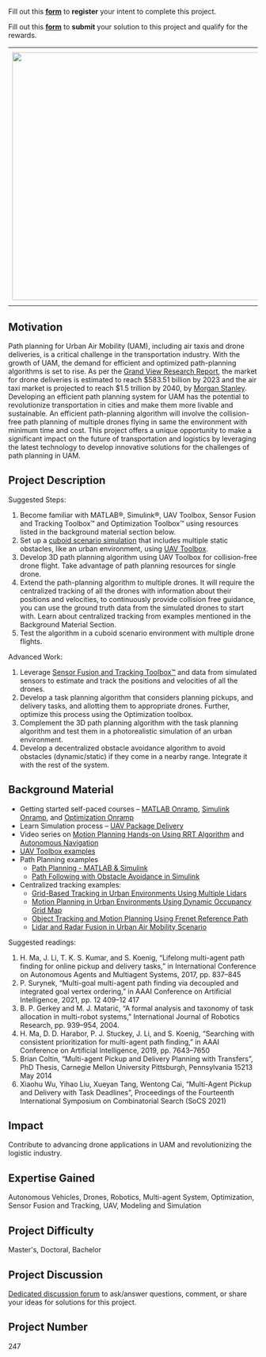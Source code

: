 Fill out this <strong>[form](https://www.mathworks.com/academia/student-challenge/mathworks-excellence-in-innovation-signup.html?tfa_1=Multi-UAV%20Path%20Planning%20for%20Urban%20Air%20Mobility&tfa_2=247)</strong> to **register** your intent to complete this project.

Fill out this <strong>[form](https://www.mathworks.com/academia/student-challenge/mathworks-excellence-in-innovation-submission-form.html?tfa_1=Multi-UAV%20Path%20Planning%20for%20Urban%20Air%20Mobility&tfa_2=247)</strong> to **submit** your solution to this project and qualify for the rewards.

<table>
<td><img src="https://gist.githubusercontent.com/robertogl/e0115dc303472a9cfd52bbbc8edb7665/raw/uamPathPlanning.png"  width=500 /></td>
<td><p><h1>Multi-UAV Path Planning for Urban Air Mobility</h1></p>
<p>Develop a path planning algorithm for multiple drones flying in an urban environment.</p>
</table>

## Motivation

Path planning for Urban Air Mobility (UAM), including air taxis and drone deliveries, is a critical challenge in the transportation industry. With the growth of UAM, the demand for efficient and optimized path-planning algorithms is set to rise. As per the [Grand View Research Report](https://www.grandviewresearch.com/industry-analysis/global-commercial-drones-market),  the market for drone deliveries is estimated to reach $583.51 billion by 2023 and the air taxi market is projected to reach $1.5 trillion by 2040, by [Morgan Stanley](https&#58;//www.morganstanley.com/ideas/autonomous-aircraft). Developing an efficient path planning system for UAM has the potential to revolutionize transportation in cities and make them more livable and sustainable. An efficient path-planning algorithm will involve the collision-free path planning of multiple drones flying in same the environment with minimum time and cost. This project offers a unique opportunity to make a significant impact on the future of transportation and logistics by leveraging the latest technology to develop innovative solutions for the challenges of path planning in UAM.

## Project Description

Suggested Steps:
1.	Become familiar with MATLAB®, Simulink®, UAV Toolbox, Sensor Fusion and Tracking Toolbox™ and Optimization Toolbox™ using resources listed in the background material section below.
2.	Set up a [cuboid scenario simulation](https://www.mathworks.com/help/uav/ref/uavscenario.addmesh.html#mw_0fafd983-ce3c-491f-97c0-4a2d240e1a82) that includes multiple static obstacles, like an urban environment, using [UAV Toolbox](https://www.mathworks.com/products/uav.html). 
3.	Develop 3D path planning algorithm using UAV Toolbox for collision-free drone flight.  Take advantage of path planning resources for single drone.
4.	Extend the path-planning algorithm to multiple drones. It will require the centralized tracking of all the drones with information about their positions and velocities, to continuously provide collision free guidance, you can use the ground truth data from the simulated drones to start with. Learn about centralized tracking from examples mentioned in the Background Material Section.
5.	Test the algorithm in a cuboid scenario environment with multiple drone flights.

Advanced Work:

1.  Leverage [Sensor Fusion and Tracking Toolbox™](https://www.mathworks.com/products/sensor-fusion-and-tracking.html) and data from simulated sensors to estimate and track the positions and velocities of all the drones.
2.  Develop a task planning algorithm that considers planning pickups, and delivery tasks, and allotting them to appropriate drones. Further, optimize this process using the Optimization toolbox.
3.	Complement the 3D path planning algorithm with the task planning algorithm and test them in a photorealistic simulation of an urban environment. 
4.	Develop a decentralized obstacle avoidance algorithm to avoid obstacles (dynamic/static) if they come in a nearby range. Integrate it with the rest of the system.


## Background Material

-	Getting started self-paced courses – [MATLAB Onramp](https://matlabacademy.mathworks.com/details/matlab-onramp/gettingstarted), [Simulink Onramp](https://matlabacademy.mathworks.com/details/simulink-onramp/simulink), and [Optimization Onramp](https://matlabacademy.mathworks.com/details/optimization-onramp/optim) 
-	Learn Simulation process – [UAV Package Delivery](https://www.mathworks.com/help/uav/ug/uav-package-delivery.html)
-	Video series on [Motion Planning Hands-on Using RRT Algorithm](https://www.mathworks.com/videos/series/motion-planning-hands-on-using-rrt-algorithm.html) and [Autonomous Navigation](https://www.mathworks.com/videos/series/autonomous-navigation.html)
-	[UAV Toolbox examples](https://www.mathworks.com/help/uav/examples.html?category=planning-and-control&exampleproduct=all&s_tid=CRUX_lftnav) 
-	Path Planning examples 
    -	[Path Planning - MATLAB & Simulink](https://www.mathworks.com/discovery/path-planning.html)
    -	[Path Following with Obstacle Avoidance in Simulink](https://www.mathworks.com/help/nav/ug/path-following-with-obstacle-avoidance-in-simulink.html)
-	Centralized tracking examples:  
    -	[Grid-Based Tracking in Urban Environments Using Multiple Lidars](https://www.mathworks.com/help/driving/ug/grid-based-tracking-in-urban-environments-using-multiple-lidars.html)
    -	[Motion Planning in Urban Environments Using Dynamic Occupancy Grid Map](https://www.mathworks.com/help/nav/ug/motion-planning-in-urban-environments-using-dynamics-occupancy-grid-map.html)
    -	[Object Tracking and Motion Planning Using Frenet Reference Path](https://www.mathworks.com/help/driving/ug/object-tracking-and-motion-planning-using-frenet-reference-paths.html)
    -	[Lidar and Radar Fusion in Urban Air Mobility Scenario](https://www.mathworks.com/help/fusion/ug/lidar-and-radar-fusion-in-an-urban-air-mobility-scenario.html) 


Suggested readings:

1.	H. Ma, J. Li, T. K. S. Kumar, and S. Koenig, “Lifelong multi-agent path finding for online pickup and delivery tasks,” in International Conference on Autonomous Agents and Multiagent Systems, 2017, pp. 837–845
2.	P. Surynek, “Multi-goal multi-agent path finding via decoupled and integrated goal vertex ordering,” in AAAI Conference on Artificial Intelligence, 2021, pp. 12 409–12 417
3.	B. P. Gerkey and M. J. Matarić, “A formal analysis and taxonomy of task allocation in multi-robot systems,” International Journal of Robotics Research, pp. 939–954, 2004.
4.	H. Ma, D. D. Harabor, P. J. Stuckey, J. Li, and S. Koenig, “Searching with consistent prioritization for multi-agent path finding,” in AAAI Conference on Artificial Intelligence, 2019, pp. 7643–7650
5.	Brian Coltin, “Multi-agent Pickup and Delivery Planning with Transfers”, PhD Thesis, Carnegie Mellon University Pittsburgh, Pennsylvania 15213 May 2014 
6.	Xiaohu Wu, Yihao Liu, Xueyan Tang, Wentong Cai, “Multi-Agent Pickup and Delivery with Task Deadlines”, Proceedings of the Fourteenth International Symposium on Combinatorial Search (SoCS 2021)


## Impact

Contribute to advancing drone applications in UAM and revolutionizing the logistic industry.

## Expertise Gained 

Autonomous Vehicles, Drones, Robotics, Multi-agent System, Optimization, Sensor Fusion and Tracking, UAV, Modeling and Simulation

## Project Difficulty

Master's, Doctoral, Bachelor

## Project Discussion

[Dedicated discussion forum](https://github.com/mathworks/MathWorks-Excellence-in-Innovation/discussions/85) to ask/answer questions, comment, or share your ideas for solutions for this project.

## Project Number

247
